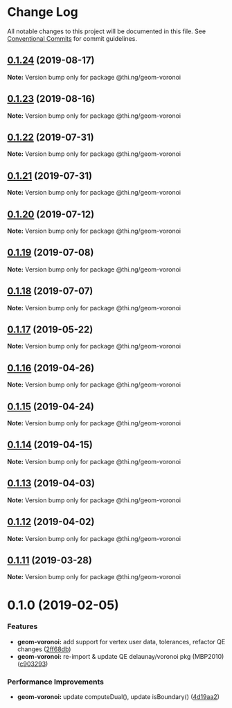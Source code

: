 # Change Log

All notable changes to this project will be documented in this file.
See [Conventional Commits](https://conventionalcommits.org) for commit guidelines.

## [0.1.24](https://github.com/thi-ng/umbrella/compare/@thi.ng/geom-voronoi@0.1.23...@thi.ng/geom-voronoi@0.1.24) (2019-08-17)

**Note:** Version bump only for package @thi.ng/geom-voronoi





## [0.1.23](https://github.com/thi-ng/umbrella/compare/@thi.ng/geom-voronoi@0.1.22...@thi.ng/geom-voronoi@0.1.23) (2019-08-16)

**Note:** Version bump only for package @thi.ng/geom-voronoi





## [0.1.22](https://github.com/thi-ng/umbrella/compare/@thi.ng/geom-voronoi@0.1.21...@thi.ng/geom-voronoi@0.1.22) (2019-07-31)

**Note:** Version bump only for package @thi.ng/geom-voronoi





## [0.1.21](https://github.com/thi-ng/umbrella/compare/@thi.ng/geom-voronoi@0.1.20...@thi.ng/geom-voronoi@0.1.21) (2019-07-31)

**Note:** Version bump only for package @thi.ng/geom-voronoi





## [0.1.20](https://github.com/thi-ng/umbrella/compare/@thi.ng/geom-voronoi@0.1.19...@thi.ng/geom-voronoi@0.1.20) (2019-07-12)

**Note:** Version bump only for package @thi.ng/geom-voronoi





## [0.1.19](https://github.com/thi-ng/umbrella/compare/@thi.ng/geom-voronoi@0.1.18...@thi.ng/geom-voronoi@0.1.19) (2019-07-08)

**Note:** Version bump only for package @thi.ng/geom-voronoi





## [0.1.18](https://github.com/thi-ng/umbrella/compare/@thi.ng/geom-voronoi@0.1.17...@thi.ng/geom-voronoi@0.1.18) (2019-07-07)

**Note:** Version bump only for package @thi.ng/geom-voronoi





## [0.1.17](https://github.com/thi-ng/umbrella/compare/@thi.ng/geom-voronoi@0.1.16...@thi.ng/geom-voronoi@0.1.17) (2019-05-22)

**Note:** Version bump only for package @thi.ng/geom-voronoi





## [0.1.16](https://github.com/thi-ng/umbrella/compare/@thi.ng/geom-voronoi@0.1.15...@thi.ng/geom-voronoi@0.1.16) (2019-04-26)

**Note:** Version bump only for package @thi.ng/geom-voronoi





## [0.1.15](https://github.com/thi-ng/umbrella/compare/@thi.ng/geom-voronoi@0.1.14...@thi.ng/geom-voronoi@0.1.15) (2019-04-24)

**Note:** Version bump only for package @thi.ng/geom-voronoi





## [0.1.14](https://github.com/thi-ng/umbrella/compare/@thi.ng/geom-voronoi@0.1.13...@thi.ng/geom-voronoi@0.1.14) (2019-04-15)

**Note:** Version bump only for package @thi.ng/geom-voronoi





## [0.1.13](https://github.com/thi-ng/umbrella/compare/@thi.ng/geom-voronoi@0.1.12...@thi.ng/geom-voronoi@0.1.13) (2019-04-03)

**Note:** Version bump only for package @thi.ng/geom-voronoi





## [0.1.12](https://github.com/thi-ng/umbrella/compare/@thi.ng/geom-voronoi@0.1.11...@thi.ng/geom-voronoi@0.1.12) (2019-04-02)

**Note:** Version bump only for package @thi.ng/geom-voronoi





## [0.1.11](https://github.com/thi-ng/umbrella/compare/@thi.ng/geom-voronoi@0.1.10...@thi.ng/geom-voronoi@0.1.11) (2019-03-28)

**Note:** Version bump only for package @thi.ng/geom-voronoi







# 0.1.0 (2019-02-05)


### Features

* **geom-voronoi:** add support for vertex user data, tolerances, refactor QE changes ([2ff68db](https://github.com/thi-ng/umbrella/commit/2ff68db))
* **geom-voronoi:** re-import & update QE delaunay/voronoi pkg (MBP2010) ([c903293](https://github.com/thi-ng/umbrella/commit/c903293))


### Performance Improvements

* **geom-voronoi:** update computeDual(), update isBoundary() ([4d19aa2](https://github.com/thi-ng/umbrella/commit/4d19aa2))
